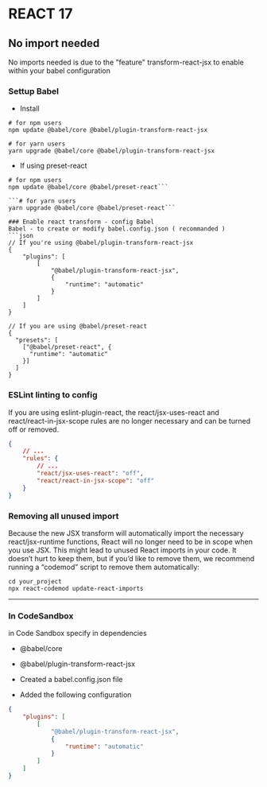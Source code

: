 # REACT 17

## No import needed

No imports needed is due to the "feature" transform-react-jsx to enable within your babel configuration

### Settup Babel

-   Install

```
# for npm users
npm update @babel/core @babel/plugin-transform-react-jsx

# for yarn users
yarn upgrade @babel/core @babel/plugin-transform-react-jsx
```

-   If using preset-react

````
# for npm users
npm update @babel/core @babel/preset-react```

```# for yarn users
yarn upgrade @babel/core @babel/preset-react```

### Enable react transform - config Babel
Babel - to create or modify babel.config.json ( recommanded )
```json
// If you're using @babel/plugin-transform-react-jsx
{
	"plugins": [
		[
			"@babel/plugin-transform-react-jsx",
			{
				"runtime": "automatic"
			}
		]
	]
}

// If you are using @babel/preset-react
{
  "presets": [
    ["@babel/preset-react", {
      "runtime": "automatic"
    }]
  ]
}

````

### ESLint linting to config

If you are using eslint-plugin-react, the react/jsx-uses-react and react/react-in-jsx-scope rules are no longer necessary and can be turned off or removed.

```json
{
	// ...
	"rules": {
		// ...
		"react/jsx-uses-react": "off",
		"react/react-in-jsx-scope": "off"
	}
}
```

### Removing all unused import

Because the new JSX transform will automatically import the necessary react/jsx-runtime functions, React will no longer need to be in scope when you use JSX. This might lead to unused React imports in your code. It doesn’t hurt to keep them, but if you’d like to remove them, we recommend running a “codemod” script to remove them automatically:

```
cd your_project
npx react-codemod update-react-imports
```

---

### In CodeSandbox

in Code Sandbox specify in dependencies

-   @babel/core
-   @babel/plugin-transform-react-jsx

-   Created a babel.config.json file
-   Added the following configuration

```json
{
	"plugins": [
		[
			"@babel/plugin-transform-react-jsx",
			{
				"runtime": "automatic"
			}
		]
	]
}
```
